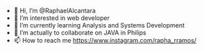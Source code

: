 - 👋 Hi, I’m @RaphaelAlcantara
- 👀 I’m interested in web developer
- 🌱 I’m currently learning Analysis and Systems Development
- 💞️ I’m actually to collaborate on JAVA in Philips
- 📫 How to reach me https://www.instagram.com/rapha_rramos/

<!---
RaphaelAlcantara/RaphaelAlcantara is a ✨ special ✨ repository because its `README.md` (this file) appears on your GitHub profile.
You can click the Preview link to take a look at your changes.
--->
